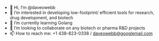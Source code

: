 - 👋 Hi, I’m @daveowebb
- 👀 I’m interested in developing low-footprint/ efficient tools for research, drug development, and biotech
- 🌱 I’m currently learning Golang
- 💞️ I’m looking to collaborate on any biotech or pharma R&D projects
- 📫 How to reach me: +1 438-823-0338 / daveowebb@googlemail.com

<!---
daveowebb/daveowebb is a ✨ special ✨ repository because its `README.md` (this file) appears on your GitHub profile.
You can click the Preview link to take a look at your changes.
--->
